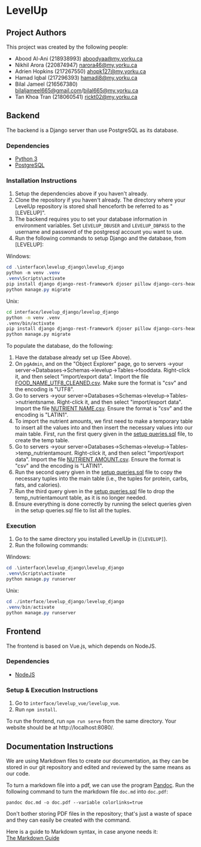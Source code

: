 # LevelUp

## Project Authors

This project was created by the following people:
- Abood Al-Ani (218938993) <aboodyaa@my.yorku.ca>  
- Nikhil Arora (220874947) <narora46@my.yorku.ca>  
- Adrien Hopkins (217267550) <ahopk127@my.yorku.ca>  
- Hamad Iqbal (217296393) <hamadi8@my.yorku.ca>  
- Bilal Jameel (216567380) <bilaljameel665@gmail.com>/<bilal665@my.yorku.ca>  
- Tan Khoa Tran (218060541) <rickt02@my.yorku.ca>

## Backend

The backend is a Django server than use PostgreSQL as its database.

### Dependencies

- [Python 3](https://www.python.org/)
- [PostgreSQL](https://www.postgresql.org/)

### Installation Instructions

1. Setup the dependencies above if you haven't already.
2. Clone the repository if you haven't already.  The directory where your LevelUp repository is stored shall henceforth be referred to as "[LEVELUP]".
3. The backend requires you to set your database information in environment variables.  Set `LEVELUP_DBUSER` and `LEVELUP_DBPASS` to the username and password of the postgresql account you want to use.
4. Run the following commands to setup Django and the database, from [LEVELUP]:

Windows:
```powershell
cd .\interface\levelup_django\levelup_django
python -m venv .venv
.venv\Scripts\activate
pip install django django-rest-framework djoser pillow django-cors-headers psycopg2-binary
python manage.py migrate
```

Unix:
```sh
cd interface/levelup_django/levelup_django
python -m venv .venv
.venv/bin/activate
pip install django django-rest-framework djoser pillow django-cors-headers psycopg2-binary
python manage.py migrate
```

To populate the database, do the following:
1. Have the database already set up (See Above).
2. On `pgAdmin`, and on the "Object Explorer" page, go to servers ->your server->Databases->Schemas->levelup->Tables->fooddata. Right-click it, and then select "import/export data". Import the file [FOOD_NAME_UTF8_CLEANED.csv](./FOOD_NAME_UTF8_CLEANED.csv). Make sure the format is "csv" and the encoding is "UTF8".
3. Go to servers ->your server->Databases->Schemas->levelup->Tables->nutrientsname. Right-click it, and then select "import/export data". Import the file [NUTRIENT NAME.csv](./NUTRIENT_NAME.csv). Ensure the format is "csv" and the encoding is "LATIN1".
4. To import the nutrient amounts, we first need to make a temporary table to insert all the values into and then insert the necessary values into our main table. First, run the first query given in the [setup queries.sql](./setup_queries.sql) file, to create the temp table.
5. Go to servers ->your server->Databases->Schemas->levelup->Tables->temp_nutrientamount. Right-click it, and then select "import/export data". Import the file [NUTRIENT AMOUNT.csv](./NUTRIENT_AMOUNT.csv). Ensure the format is "csv" and the encoding is "LATIN1".
6. Run the second query given in the [setup queries.sql](./setup_queries.sql) file to copy the necessary tuples into the main table (i.e., the tuples for protein, carbs, fats, and calories).
7. Run the third query given in the [setup queries.sql](./setup_queries.sql) file to drop the temp_nutrientamount table, as it is no longer needed.
8. Ensure everything is done correctly by running the select queries given in the setup queries.sql file to list all the tuples.

### Execution

1. Go to the same directory you installed LevelUp in (`[LEVELUP]`).
2. Run the following commands:

Windows:
```powershell
cd .\interface\levelup_django\levelup_django
.venv\Scripts\activate
python manage.py runserver
```

Unix:
```powershell
cd ./interface/levelup_django/levelup_django
.venv/bin/activate
python manage.py runserver
```

## Frontend

The frontend is based on Vue.js, which depends on NodeJS.

### Dependencies

- [NodeJS](https://nodejs.org/)

### Setup & Execution Instructions

1. Go to `interface/levelup_vue/levelup_vue`.
2. Run `npm install`.

To run the frontend, run `npm run serve` from the same directory.  Your website should be at http://localhost:8080/.

## Documentation Instructions

We are using Markdown files to create our documentation, as they can be stored in our git repository and edited and reviewed by the same means as our code.

To turn a markdown file into a pdf, we can use the program [Pandoc](https://pandoc.org/).  Run the following command to turn the markdown file `doc.md` into `doc.pdf`:

```shell
pandoc doc.md -o doc.pdf --variable colorlinks=true
```

Don't bother storing PDF files in the repository; that's just a waste of space and they can easily be created with the command.

Here is a guide to Markdown syntax, in case anyone needs it:  
[The Markdown Guide](https://www.markdownguide.org/)
